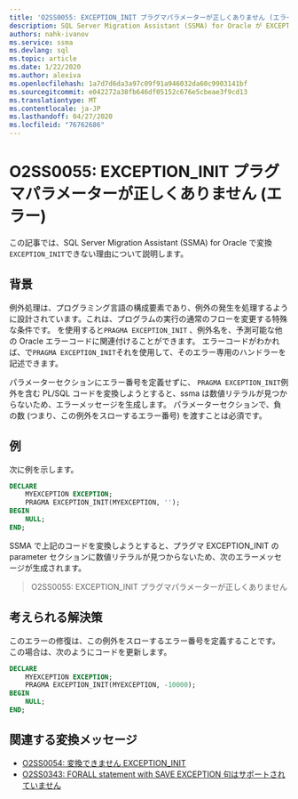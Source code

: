 ```yaml
---
title: 'O2SS0055: EXCEPTION_INIT プラグマパラメーターが正しくありません (エラー)'
description: SQL Server Migration Assistant (SSMA) for Oracle が EXCEPTION_INIT を変換できない理由について説明します。
authors: nahk-ivanov
ms.service: ssma
ms.devlang: sql
ms.topic: article
ms.date: 1/22/2020
ms.author: alexiva
ms.openlocfilehash: 1a7d7d6da3a97c09f91a946032da60c9903141bf
ms.sourcegitcommit: e042272a38fb646df05152c676e5cbeae3f9cd13
ms.translationtype: MT
ms.contentlocale: ja-JP
ms.lasthandoff: 04/27/2020
ms.locfileid: "76762686"
---
```

# <a name="o2ss0055-incorrect-exception_init-pragma-parameter-error"></a>O2SS0055: EXCEPTION_INIT プラグマパラメーターが正しくありません (エラー)

この記事では、SQL Server Migration Assistant (SSMA) for Oracle で変換`EXCEPTION_INIT`できない理由について説明します。

## <a name="background"></a>背景

例外処理は、プログラミング言語の構成要素であり、例外の発生を処理するように設計されています。これは、プログラムの実行の通常のフローを変更する特殊な条件です。 を使用すると`PRAGMA EXCEPTION_INIT` 、例外名を、予測可能な他の Oracle エラーコードに関連付けることができます。 エラーコードがわかれば、で`PRAGMA EXCEPTION_INIT`それを使用して、そのエラー専用のハンドラーを記述できます。

パラメーターセクションにエラー番号を定義せずに、 `PRAGMA EXCEPTION_INIT`例外を含む PL/SQL コードを変換しようとすると、ssma は数値リテラルが見つからないため、エラーメッセージを生成します。 パラメーターセクションで、負の数 (つまり、この例外をスローするエラー番号) を渡すことは必須です。

## <a name="example"></a>例

次に例を示します。

```sql
DECLARE
    MYEXCEPTION EXCEPTION;
    PRAGMA EXCEPTION_INIT(MYEXCEPTION, '');
BEGIN
    NULL;
END;
```

SSMA で上記のコードを変換しようとすると、プラグマ EXCEPTION_INIT の parameter セクションに数値リテラルが見つからないため、次のエラーメッセージが生成されます。

> O2SS0055: EXCEPTION_INIT プラグマパラメーターが正しくありません

## <a name="possible-remedies"></a>考えられる解決策

このエラーの修復は、この例外をスローするエラー番号を定義することです。 この場合は、次のようにコードを更新します。

```sql
DECLARE
    MYEXCEPTION EXCEPTION;
    PRAGMA EXCEPTION_INIT(MYEXCEPTION, -10000);
BEGIN
    NULL;
END;
```

## <a name="related-conversion-messages"></a>関連する変換メッセージ

* [O2SS0054: 変換できません EXCEPTION_INIT](o2ss0054.md)
* [O2SS0343: FORALL statement with SAVE EXCEPTION 句はサポートされていません](o2ss0343.md)
